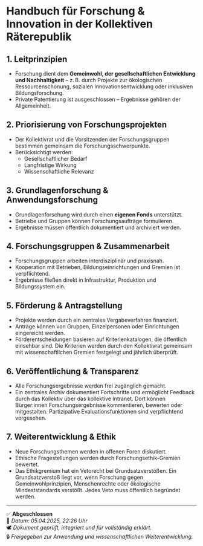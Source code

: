 # Handbuch für Forschung & Innovation in der Kollektiven Räterepublik

## 1. Leitprinzipien
- Forschung dient dem **Gemeinwohl, der gesellschaftlichen Entwicklung und Nachhaltigkeit** – z. B. durch Projekte zur ökologischen Ressourcenschonung, sozialen Innovationsentwicklung oder inklusiven Bildungsforschung.
- Private Patentierung ist ausgeschlossen – Ergebnisse gehören der Allgemeinheit.

## 2. Priorisierung von Forschungsprojekten
- Der Kollektivrat und die Vorsitzenden der Forschungsgruppen bestimmen gemeinsam die Forschungsschwerpunkte.
- Berücksichtigt werden:
  - Gesellschaftlicher Bedarf
  - Langfristige Wirkung
  - Wissenschaftliche Relevanz

## 3. Grundlagenforschung & Anwendungsforschung
- Grundlagenforschung wird durch einen **eigenen Fonds** unterstützt.
- Betriebe und Gruppen können Forschungsaufträge formulieren.
- Ergebnisse müssen öffentlich dokumentiert und archiviert werden.

## 4. Forschungsgruppen & Zusammenarbeit
- Forschungsgruppen arbeiten interdisziplinär und praxisnah.
- Kooperation mit Betrieben, Bildungseinrichtungen und Gremien ist verpflichtend.
- Ergebnisse fließen direkt in Infrastruktur, Produktion und Bildungssystem ein.

## 5. Förderung & Antragstellung
- Projekte werden durch ein zentrales Vergabeverfahren finanziert.
- Anträge können von Gruppen, Einzelpersonen oder Einrichtungen eingereicht werden.
- Förderentscheidungen basieren auf Kriterienkatalogen, die öffentlich einsehbar sind. Die Kriterien werden durch den Kollektivrat gemeinsam mit wissenschaftlichen Gremien festgelegt und jährlich überprüft.

## 6. Veröffentlichung & Transparenz
- Alle Forschungsergebnisse werden frei zugänglich gemacht.
- Ein zentrales Archiv dokumentiert Fortschritte und ermöglicht Feedback durch das Kollektiv über das kollektive Intranet. Dort können Bürger:innen Forschungsergebnisse kommentieren, bewerten oder mitgestalten. Partizipative Evaluationsfunktionen sind verpflichtend vorgesehen.

## 7. Weiterentwicklung & Ethik
- Neue Forschungsthemen werden in offenen Foren diskutiert.
- Ethische Fragestellungen werden durch Forschungsethik-Gremien bewertet.
- Das Ethikgremium hat ein Vetorecht bei Grundsatzverstößen. Ein Grundsatzverstoß liegt vor, wenn Forschung gegen Gemeinwohlprinzipien, Menschenrechte oder ökologische Mindeststandards verstößt. Jedes Veto muss öffentlich begründet werden.

---

✅ **Abgeschlossen**  
📅 *Datum: 05.04.2025, 22:26 Uhr*  
🕊️ *Dokument geprüft, integriert und für vollständig erklärt.*  
🔒 *Freigegeben zur Anwendung und wissenschaftlichen Weiterentwicklung.*
